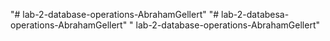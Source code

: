 "# lab-2-database-operations-AbrahamGellert" 
"# lab-2-databesa-operations-AbrahamGellert" 
" lab-2-database-operations-AbrahamGellert" 
